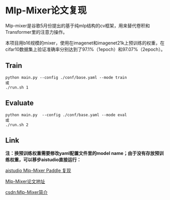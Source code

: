 # Mlp-Mixer论文复现

​		Mlp-mixer是谷歌5月份提出的基于纯mlp结构的cv框架，用来替代卷积和Transformer里的注意力操作。

​		本项目用b16规模的mixer，使用在imagenet和imagenet21k上预训练的权重，在cifar10数据集上验证准确率分别达到了97.1%（1epoch）和97.07%（2epoch）。



## Train

```
python main.py --config ./conf/base.yaml --mode train
或
./run.sh 1
```

## Evaluate

```
python main.py  --config ./conf/base.yaml --mode eval
或
./run.sh 2
```

## Link

**注：换预训练权重需要修改yaml配置文件里的model name；由于没有存放预训练权重，可以移步aistudio直接运行：**

[aistudio Mlp-Mixer Paddle 复现](https://aistudio.baidu.com/aistudio/projectdetail/2258020)

[Mlp-Mixer论文地址](https://arxiv.org/pdf/2105.01601v4.pdf)

[csdn:Mlp-Mixer简介](https://blog.csdn.net/weixin_43312063/article/details/117250816?spm=1001.2014.3001.5501)
